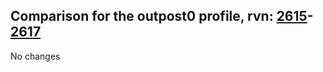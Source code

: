 ## Comparison for the outpost0 profile, rvn: [2615](https://github.com/PRO100KatYT/FortniteProfileRevisions/tree/main/profiles/outpost0/2615%20outpost0.json)-[2617](https://github.com/PRO100KatYT/FortniteProfileRevisions/tree/main/profiles/outpost0/2617%20outpost0.json)

No changes
